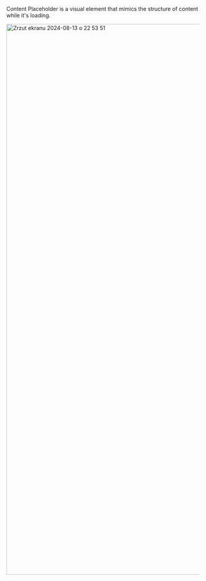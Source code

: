 Content Placeholder is a visual element that mimics the structure of content while it's loading.

<img width="1438" alt="Zrzut ekranu 2024-08-13 o 22 53 51" src="https://github.com/user-attachments/assets/bb565bf7-4979-4889-8302-a506d3ed97dc">
